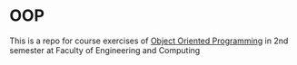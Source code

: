 # OOP
This is a repo for course exercises of [ Object Oriented Programming](https://www.fer.unizg.hr/en/course/oop_b) in 2nd semester at Faculty of Engineering and Computing
